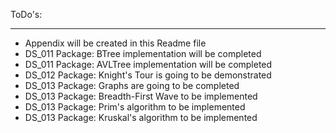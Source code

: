 ToDo's:
*******
- Appendix will be created in this Readme file
- DS_011 Package: BTree implementation will be completed
- DS_011 Package: AVLTree implementation will be completed
- DS_012 Package: Knight's Tour is going to be demonstrated
- DS_013 Package: Graphs are going to be completed
- DS_013 Package: Breadth-First Wave to be implemented
- DS_013 Package: Prim's algorithm to be implemented
- DS_013 Package: Kruskal's algorithm to be implemented